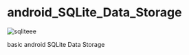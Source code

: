 # android_SQLite_Data_Storage

![sqliteee](https://user-images.githubusercontent.com/15268903/47600270-434fb900-d9e0-11e8-907c-919834631114.gif)


basic android SQLite Data Storage
